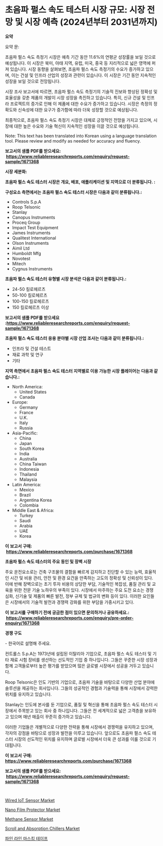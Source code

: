 <p><h1>초음파 펄스 속도 테스터 시장 규모: 시장 전망 및 시장 예측 (2024년부터 2031년까지)</h1></p><p><strong>요약</strong></p>
<p><p>요약 문:</p><p>초음파 펄스 속도 측정기 시장은 예측 기간 동안 11.6%의 연평균 성장률을 보일 것으로 예상됩니다. 이 시장은 북미, 아태 지역, 유럽, 미국, 중국 등 지리적으로 넓은 영역에 퍼져 있습니다. 시장 동향을 살펴보면, 초음파 펄스 속도 측정기의 수요가 증가하고 있으며, 이는 건설 및 인프라 산업의 성장과 관련이 있습니다. 이 시장은 기간 동안 지속적인 성장을 보일 것으로 전망됩니다.</p><p>시장 조사 보고서에 따르면, 초음파 펄스 속도 측정기의 기술적 진보와 향상된 정확성 및 효율성을 갖춘 제품의 개발이 시장 성장을 촉진하고 있습니다. 특히, 신규 건설 및 인프라 프로젝트의 증가로 인해 이 제품에 대한 수요가 증가하고 있습니다. 시장은 측정의 정확도와 신속성에 대한 요구가 증가함에 따라 더욱 성장할 것으로 예상됩니다.</p><p>최종적으로, 초음파 펄스 속도 측정기 시장은 대체로 긍정적인 전망을 가지고 있으며, 시장에 대한 높은 수요와 기술 혁신이 지속적인 성장을 이끌 것으로 예상됩니다.</p><p>Note: This text has been translated into Korean using a language translation tool. Please review and modify as needed for accuracy and fluency.</p></p>
<p><strong>보고서의 샘플 PDF를 받으세요: &nbsp;<a href="https://www.reliableresearchreports.com/enquiry/request-sample/1671368">https://www.reliableresearchreports.com/enquiry/request-sample/1671368</a></strong></p>
<p><strong>시장 세분화:</strong></p>
<p><strong> 초음파 펄스 속도 테스터 시장은 개요, 배포, 애플리케이션 및 지역으로 더 분류됩니다. :</strong></p>
<p><strong>구성요소 측면에서는 초음파 펄스 속도 테스터 시장은 다음과 같이 분류됩니다.:</strong></p>
<p><ul><li>Controls S.p.A</li><li>Roop Telsonic</li><li>Stanlay</li><li>Canopus Instruments</li><li>Proceq Group</li><li>Impact Test Equipment</li><li>James Instruments</li><li>Qualitest International</li><li>Olson Instruments</li><li>Aimil Ltd</li><li>Humboldt Mfg</li><li>Novotest</li><li>Mitech</li><li>Cygnus Instruments</li></ul></p>
<p><strong> 초음파 펄스 속도 테스터 유형별 시장 분석은 다음과 같이 분류됩니다.:</strong></p>
<p><ul><li>24-50 킬로헤르츠</li><li>50-100 킬로헤르츠</li><li>100-150 킬로헤르츠</li><li>150 킬로헤르츠 이상</li></ul></p>
<p><strong>보고서의 샘플 PDF를 받으세요 :<a href="https://www.reliableresearchreports.com/enquiry/request-sample/1671368">https://www.reliableresearchreports.com/enquiry/request-sample/1671368</a></strong></p>
<p><strong> 초음파 펄스 속도 테스터 응용 분야별 시장 산업 조사는 다음과 같이 분류됩니다.:</strong></p>
<p><ul><li>인프라 및 건설 테스트</li><li>재료 과학 및 연구</li><li>기타</li></ul></p>
<p><strong>지역 측면에서 초음파 펄스 속도 테스터 지역별로 이용 가능한 시장 플레이어는 다음과 같습니다.:</strong></p>
<p><ul>
    <li>
        North America:
        <ul>
            <li>United States</li>
            <li>Canada</li>
        </ul>
    </li>
    <li>
        Europe:
        <ul>
            <li>Germany</li>
            <li>France</li>
            <li>U.K.</li>
            <li>Italy</li>
            <li>Russia</li>
        </ul>
    </li>
    <li>
        Asia-Pacific:
        <ul>
            <li>China</li>
            <li>Japan</li>
            <li>South Korea</li>
            <li>India</li>
            <li>Australia</li>
            <li>China Taiwan</li>
            <li>Indonesia</li>
            <li>Thailand</li>
            <li>Malaysia</li>
        </ul>
    </li>
    <li>
        Latin America:
        <ul>
            <li>Mexico</li>
            <li>Brazil</li>
            <li>Argentina Korea</li>
            <li>Colombia</li>
        </ul>
    </li>
    <li>
        Middle East & Africa:
        <ul>
            <li>Turkey</li>
            <li>Saudi</li>
            <li>Arabia</li>
            <li>UAE</li>
            <li>Korea</li>
        </ul>
    </li>
    </ul></p>
<p><strong>이 보고서 구매: &nbsp;<a href="https://www.reliableresearchreports.com/purchase/1671368">https://www.reliableresearchreports.com/purchase/1671368</a></strong></p>
<p><strong>초음파 펄스 속도 테스터의 주요 동인 및 장벽 시장</strong></p>
<p><p>주요 운전요소로는 건축 구조물의 결함을 빠르게 감지하고 진단할 수 있는 능력, 효율적인 시간 및 비용 관리, 안전 및 환경 요건을 만족하는 고도의 정확성 및 신뢰성이 있다. 이에 반해 장벽으로는 초기 투자 비용의 상당한 부담, 기술적인 복잡성, 품질 관리 및 교육을 위한 전문 기술 노하우의 부족이 있다. 시장에서 마주하는 주요 도전 요소는 경쟁 심화, 신기술 및 제품의 빠른 발전, 정부 규제 및 법규의 변화 등이 있다. 이러한 요인들은 시장에서의 기술적 발전과 경쟁력 강화를 위한 부담을 가중시키고 있다.</p></p>
<p><strong>이 보고서를 구매하기 전에 궁금한 점이 있으면 문의하거나 공유하세요.: &nbsp;<a href="https://www.reliableresearchreports.com/enquiry/pre-order-enquiry/1671368">https://www.reliableresearchreports.com/enquiry/pre-order-enquiry/1671368</a></strong></p>
<p><strong>경쟁 구도</strong></p>
<p><p>- 한국어로 설명해 주세요. </p><p>컨트롤스 S.p.A는 1973년에 설립된 이탈리아 기업으로, 초음파 펄스 속도 테스터 및 기타 재료 시험 장비를 생산하는 선도적인 기업 중 하나입니다. 그들은 꾸준한 시장 성장과 함께 고객들로부터 높은 평가를 받았으며 많은 글로벌 시장에서 성공을 거두고 있습니다. </p><p>Roop Telsonic은 인도 기반의 기업으로, 초음파 기술을 바탕으로 다양한 산업 분야에 솔루션을 제공하는 회사입니다. 그들의 성공적인 경험과 기술력을 통해 시장에서 강력한 위치를 유지하고 있습니다.</p><p>Stanlay는 인도에 본사를 둔 기업으로, 품질 및 혁신을 통해 초음파 펄스 속도 테스터 시장에서 주목받고 있는 회사 중 하나입니다. 그들은 전 세계적으로 넓은 고객층을 보유하고 있으며 매년 매출이 꾸준히 증가하고 있습니다. </p><p>이러한 기업들은 개별적으로 다양한 전략을 통해 시장에서 경쟁력을 유지하고 있으며, 각자의 강점을 바탕으로 성장과 발전을 이루고 있습니다. 앞으로도 초음파 펄스 속도 테스터 시장의 선도적인 위치를 유지하며 글로벌 시장에서 더욱 큰 성과를 이룰 것으로 기대됩니다.</p></p>
<p><strong>이 보고서 구매: &nbsp; <a href="https://www.reliableresearchreports.com/purchase/1671368">https://www.reliableresearchreports.com/purchase/1671368</a></strong></p>
<p><strong>보고서의 샘플 PDF를 받으세요: &nbsp;<a href="https://www.reliableresearchreports.com/enquiry/request-sample/1671368">https://www.reliableresearchreports.com/enquiry/request-sample/1671368</a></strong><strong></strong></p>
<p>&nbsp;</p>
<p><p><a href="https://issuu.com/reportprime-2/docs/wired-iot-sensor-market-size-2030.pptx">Wired IoT Sensor Market</a></p><p><a href="https://mire-aunt-385.notion.site/Nano-Film-Protector-Market-Size-Market-Share-and-Global-Market-Analysis-Report-2024-2031-93e26871a6ce43d3a72f3e7f9d2288a5">Nano Film Protector Market</a></p><p><a href="https://view.publitas.com/reportprime-1/methane-sensor-market-size-furnishes-valuable-information-encompassing-market-share-market-trends-and-projections-spanning-from-2024-to-2031/">Methane Sensor Market</a></p><p><a href="https://invited-way-688.notion.site/Scroll-and-Absorption-Chillers-Market-Size-Global-Industry-Overview-Market-Segmentation-and-Foreca-f24e08547f954b08adef7aef10cc3222">Scroll and Absorption Chillers Market</a></p><p><a href="https://github.com/trmesnao7959541/Market-Research-Report-List-1/blob/main/3146179185616.md">파인 라인 마스킹 테이프</a></p></p>